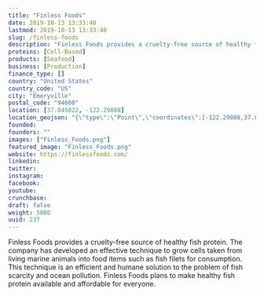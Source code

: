 ```yaml
---
title: "Finless Foods"
date: 2019-10-13 13:33:40
lastmod: 2019-10-13 13:33:40
slug: /finless-foods
description: "Finless Foods provides a cruelty-free source of healthy fish protein. The company has developed an effective technique to grow cells taken from living marine animals into food items such as fish filets for consumption. This technique is an efficient and humane solution to the problem of fish scarcity and ocean pollution. Finless Foods plans to make healthy fish protein available and affordable for everyone."
proteins: [Cell-Based]
products: [Seafood]
business: [Production]
finance_type: []
country: "United States"
country_code: "US"
city: "Emeryville"
postal_code: "94608"
location: [37.845822, -122.29088]
location_geojson: "{\"type\":\"Point\",\"coordinates\":[-122.29088,37.845822]}"
founded: 
founders: ""
images: ["Finless_Foods.png"]
featured_image: "Finless_Foods.png"
website: https://finlessfoods.com/
linkedin: 
twitter: 
instagram: 
facebook: 
youtube: 
crunchbase: 
draft: false
weight: 5000
uuid: 237
---
```

Finless Foods provides a cruelty-free source of healthy fish protein. The company has developed an effective technique to grow cells taken from living marine animals into food items such as fish filets for consumption. This technique is an efficient and humane solution to the problem of fish scarcity and ocean pollution. Finless Foods plans to make healthy fish protein available and affordable for everyone.
